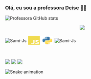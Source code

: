 ### Olá, eu sou a professora Deise 👩‍🏫


![Professora GitHub stats](https://github-readme-stats.vercel.app/api?username=samaradeoliveira&show_icons=true&theme=dracula)


<div align="center">
  <img src="https://static.wikia.nocookie.net/sugar-rush-kingdom/images/c/c8/Small-vambie.gif/revision/latest/smart/width/250/height/250?cb=20130429202207" width="200px" >  
  
</div>
  
<div style="display: inline_block"><br>  
  <img align="center" alt="Sami-Js" height="30" width="30" src="https://img.icons8.com/color/48/000000/c-programming.png"> <!-- C -->
  <img align="center" alt="Sami-Js" height="30" width="40" src="https://raw.githubusercontent.com/devicons/devicon/master/icons/javascript/javascript-plain.svg"> <!-- JS -->
  <img align="center" alt="Sami-Js" height="30" width="40" src="https://raw.githubusercontent.com/devicons/devicon/master/icons/python/python-original.svg"> <!-- PYTHON -->
  <img align="center" alt="Sami-Js" height="30" width="30" src="https://miro.medium.com/max/400/1*mrOXGyIa3BlPK80peLmEbA.png">
  <!--REACT NATIVE-->
  
 
  
  ##
  
<br/>
  
<div> 
  <a href="https://www.linkedin.com/in/deise-samara-oliveira-9359a0193/" target="_blank"><img src="https://img.shields.io/badge/LinkedIn-0077B5?style=for-the-badge&logo=linkedin&logoColor=white" target="_blank"></a> <!-- Linkedin -->
  <a href="mailto:samideolli@gmail.com" target="_blank"><img src="https://img.shields.io/badge/Gmail-D14836?style=for-the-badge&logo=gmail&logoColor=white" target="_blank"></a> <!-- Gmail -->
  <a href="https://api.whatsapp.com/send?phone=+55016994055816&text=" target="_blank"><img src="https://img.shields.io/badge/WhatsApp-25D366?style=for-the-badge&logo=whatsapp&logoColor=white" target="_blank"></a> <!-- Whatsapp -->
  
  
  ![Snake animation](https://github.com/Samideolli/Samideolli/blob/output/github-contribution-grid-snake.svg)
 
</div>

